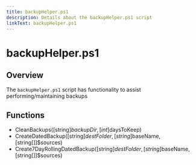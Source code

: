 ```yaml
---
title: backupHelper.ps1
description: Details about the backupHelper.ps1 script
linkText: backupHelper.ps1
---
```


# backupHelper.ps1

## Overview

The `backupHelper.ps1` script has functionality to assist performing/maintaining backups

## Functions

* CleanBackups([string]$backupDir, [int]$daysToKeep)
* CreateDatedBackup([string]$destFolder, [string]$baseName, [string[]]$sources)
* Create7DayRollingDatedBackup([string]$destFolder, [string]$baseName, [string[]]$sources)
